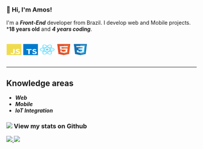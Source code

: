### 👋 Hi, I'm Amos!  

I'm a ***Front-End*** developer from Brazil. I develop web and Mobile projects.
***18 years old** and ***4 years coding***.

<div style="display: inline_block"><br>
  <img align="center" alt="Js" height="30" width="40" src="https://raw.githubusercontent.com/devicons/devicon/master/icons/javascript/javascript-plain.svg">
  <img align="center" alt="Ts" height="30" width="40" src="https://raw.githubusercontent.com/devicons/devicon/master/icons/typescript/typescript-plain.svg">
  <img align="center" alt="React" height="30" width="40" src="https://raw.githubusercontent.com/devicons/devicon/master/icons/react/react-original.svg">
  <img align="center" alt="HTML" height="30" width="40" src="https://raw.githubusercontent.com/devicons/devicon/master/icons/html5/html5-original.svg">
  <img align="center" alt="CSS" height="30" width="40" src="https://raw.githubusercontent.com/devicons/devicon/master/icons/css3/css3-original.svg">
  
</div>
</br>

----
## Knowledge areas
* ***Web*** 
* ***Mobile***
* ***IoT Integration*** 

### <img src="https://media.giphy.com/media/VgCDAzcKvsR6OM0uWg/giphy.gif" width="50"> View my stats on Github 
 <div>
  <a href="https://github.com/AurelianoAmosG20">
  <img height="180em" src="https://github-readme-stats.vercel.app/api?username=AurelianoAmosG20&show_icons=true&include_all_commits=true&count_private=true"/>
  <img height="180em" src="https://github-readme-stats.vercel.app/api/top-langs/?username=AurelianoAmosG20&layout=compact&langs_count=7&"/>
</div>
